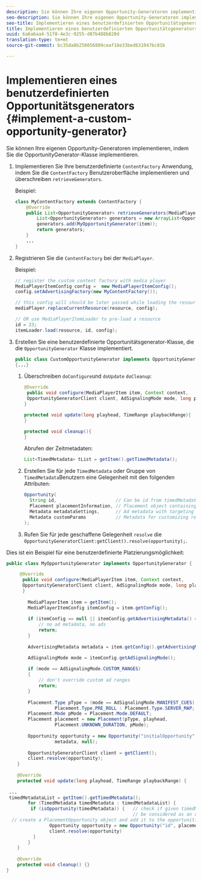 ```yaml
---
description: Sie können Ihre eigenen Opportunity-Generatoren implementieren, indem Sie die OpportunityGenerator-Klasse implementieren.
seo-description: Sie können Ihre eigenen Opportunity-Generatoren implementieren, indem Sie die OpportunityGenerator-Klasse implementieren.
seo-title: Implementieren eines benutzerdefinierten Opportunitätsgenerators
title: Implementieren eines benutzerdefinierten Opportunitätsgenerators
uuid: 6a6a6aa4-51f8-4e3c-9255-d87b488b820d
translation-type: tm+mt
source-git-commit: bc35da8b258056809ceaf18e33bed631047bc81b

---
```



# Implementieren eines benutzerdefinierten Opportunitätsgenerators {#implement-a-custom-opportunity-generator}

Sie können Ihre eigenen Opportunity-Generatoren implementieren, indem Sie die OpportunityGenerator-Klasse implementieren.

1. Implementieren Sie Ihre benutzerdefinierte `ContentFactory` Anwendung, indem Sie die `ContentFactory` Benutzeroberfläche implementieren und überschreiben `retrieveGenerators`.

   Beispiel:

   ```java
   class MyContentFactory extends ContentFactory { 
       @Override 
       public List<OpportunityGenerator> retrieveGenerators(MediaPlayerItem item) { 
           List<OpportunityGenerator> generators = new ArrayList<OpportunityGenerator>(); 
           generators.add(MyOpportunityGenerator(item)); 
           return generators; 
       } 
       ... 
   }
   ```

1. Registrieren Sie die `ContentFactory` bei der `MediaPlayer`.

   Beispiel:

   ```java
   // register the custom content factory with media player 
   MediaPlayerItemConfig config =  new MediaPlayerItemConfig(); 
   config.setAdvertisingFactory(new MyContentFactory()); 
   
   // this config will should be later passed while loading the resource 
   mediaPlayer.replaceCurrentResource(resource, config); 
   
   // OR use MediaPlayerItemLoader to pre-load a resource 
   id = 23; 
   itemLoader.load(resource, id, config);
   ```

1. Erstellen Sie eine benutzerdefinierte Opportunitätsgenerator-Klasse, die die `OpportunityGenerator` Klasse implementiert.

   ```java
   public class CustomOpportunityGenerator implements OpportunityGenerator  
   {...}
   ```

   1. Überschreiben `doConfigure`und `doUpdate` `doCleanup`:

      ```java
      @Override 
       public void configure(MediaPlayerItem item, Context context,  
       OpportunityGeneratorClient client, AdSignalingMode mode, long playhead, TimeRange playbackRange) { 
      } 
      
      protected void update(long playhead, TimeRange playbackRange){ 
      } 
      
      protected void cleanup(){ 
      }
      ```

      Abrufen der Zeitmetadaten:

      ```java
      List<TimedMetadata> tList = getItem().getTimedMetadata(); 
      ```

   1. Erstellen Sie für jede `TimedMetadata` oder Gruppe von `TimedMetadata`Benutzern eine Gelegenheit mit den folgenden Attributen:

      ```java
      Opportunity( 
        String id,                      // Can be id from timedMetadata  
        Placement placementInformation, // Placement object containing Type, time, duration 
        Metadata metadataSettings,      // Ad metadata with targeting params sent to the ad provider 
        Metadata customParams           // Metadata for customizing resolving and/or tracking process. 
      ); 
      ```

   1. Rufen Sie für jede geschaffene Gelegenheit `resolve` die `OpportunityGeneratorClient:getClient().resolve(opportunity);`.

<!--<a id="example_7A46377EBE79458E87423EB95D0568D4"></a>-->

Dies ist ein Beispiel für eine benutzerdefinierte Platzierungsmöglichkeit:

```java
public class MyOpportunityGenerator implements OpportunityGenerator {

     @Override 
      public void configure(MediaPlayerItem item, Context context,  
      OpportunityGeneratorClient client, AdSignalingMode mode, long playhead, TimeRange playbackRange) { 
      } 
 
        MediaPlayerItem item = getItem(); 
        MediaPlayerItemConfig itemConfig = item.getConfig(); 
 
        if (itemConfig == null || itemConfig.getAdvertisingMetadata() == null) { 
            // no ad metadata, no ads 
            return; 
        } 
 
        AdvertisingMetadata metadata = item.getConfig().getAdvertisingMetadata();

        AdSignalingMode mode = itemConfig.getAdSignalingMode(); 
 
        if (mode == AdSignalingMode.CUSTOM_RANGES) 
        { 
            // don't override custom ad ranges 
            return; 
        } 
 
        Placement.Type pType = (mode == AdSignalingMode.MANIFEST_CUES) ?  
                  Placement.Type.PRE_ROLL : Placement.Type.SERVER_MAP; 
        Placement.Mode pMode = Placement.Mode.DEFAULT; 
        Placement placement = new Placement(pType, playhead,  
                  Placement.UNKNOWN_DURATION, pMode); 
 
        Opportunity opportunity = new Opportunity("initialOpportunity", placement,  
                  metadata, null); 
 
        OpportunityGeneratorClient client = getClient(); 
        client.resolve(opportunity); 
    } 
 
    @Override 
    protected void update(long playhead, TimeRange playbackRange) { 
 
 ... 
 timedMetadataList = getItem().getTimedMetadata(); 
        for (TimedMetadata timedMetadata : timedMetadataList) { 
         if (isOpportunity(timedMetadata)) {   // check if given timedMetadata should  
                                               // be considered as an opportunity 
  // create a PlacementOpportunity object and add it to the opportunities list 
                Opportunity opportunity = new Opportunity("id", placement, metadata, null); 
                client.resolve(opportunity) 
          } 
        } 
    } 
 
    @Override 
    protected void cleanup() {} 
}
```
